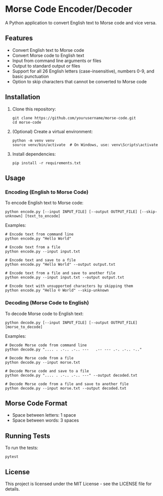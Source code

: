 # Morse Code Encoder/Decoder

A Python application to convert English text to Morse code and vice versa.

## Features

- Convert English text to Morse code
- Convert Morse code to English text
- Input from command line arguments or files
- Output to standard output or files
- Support for all 26 English letters (case-insensitive), numbers 0-9, and basic punctuation
- Option to skip characters that cannot be converted to Morse code

## Installation

1. Clone this repository:
   ```
   git clone https://github.com/yourusername/morse-code.git
   cd morse-code
   ```

2. (Optional) Create a virtual environment:
   ```
   python -m venv venv
   source venv/bin/activate  # On Windows, use: venv\Scripts\activate
   ```

3. Install dependencies:
   ```
   pip install -r requirements.txt
   ```

## Usage

### Encoding (English to Morse Code)

To encode English text to Morse code:

```
python encode.py [--input INPUT_FILE] [--output OUTPUT_FILE] [--skip-unknown] [text_to_encode]
```

Examples:
```
# Encode text from command line
python encode.py "Hello World"

# Encode text from a file
python encode.py --input input.txt

# Encode text and save to a file
python encode.py "Hello World" --output output.txt

# Encode text from a file and save to another file
python encode.py --input input.txt --output output.txt

# Encode text with unsupported characters by skipping them
python encode.py "Hello © World" --skip-unknown
```

### Decoding (Morse Code to English)

To decode Morse code to English text:

```
python decode.py [--input INPUT_FILE] [--output OUTPUT_FILE] [morse_to_decode]
```

Examples:
```
# Decode Morse code from command line
python decode.py ".... . .-.. .-.. ---   .-- --- .-. .-.. -.."

# Decode Morse code from a file
python decode.py --input morse.txt

# Decode Morse code and save to a file
python decode.py ".... . .-.. .-.. ---" --output decoded.txt

# Decode Morse code from a file and save to another file
python decode.py --input morse.txt --output decoded.txt
```

## Morse Code Format

- Space between letters: 1 space
- Space between words: 3 spaces

## Running Tests

To run the tests:

```
pytest
```

## License

This project is licensed under the MIT License - see the LICENSE file for details. 